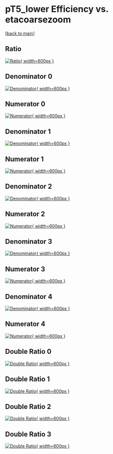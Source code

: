 # pT5_lower Efficiency vs. etacoarsezoom

[[back to main](./)]



## Ratio

[![Ratio](../mtv/var/pT5_lower_vtr_211_-1_eff_etacoarsezoom.png){ width=600px }](../mtv/var/pT5_lower_vtr_211_-1_eff_etacoarsezoom.pdf)

## Denominator 0

[![Denominator](../mtv/den/pT5_lower_vtr_211_-1_eff_etacoarsezoom_den0.png){ width=600px }](../mtv/den/pT5_lower_vtr_211_-1_eff_etacoarsezoom_den0.pdf)

## Numerator 0

[![Numerator](../mtv/num/pT5_lower_vtr_211_-1_eff_etacoarsezoom_num0.png){ width=600px }](../mtv/num/pT5_lower_vtr_211_-1_eff_etacoarsezoom_num0.pdf)

## Denominator 1

[![Denominator](../mtv/den/pT5_lower_vtr_211_-1_eff_etacoarsezoom_den1.png){ width=600px }](../mtv/den/pT5_lower_vtr_211_-1_eff_etacoarsezoom_den1.pdf)

## Numerator 1

[![Numerator](../mtv/num/pT5_lower_vtr_211_-1_eff_etacoarsezoom_num1.png){ width=600px }](../mtv/num/pT5_lower_vtr_211_-1_eff_etacoarsezoom_num1.pdf)

## Denominator 2

[![Denominator](../mtv/den/pT5_lower_vtr_211_-1_eff_etacoarsezoom_den2.png){ width=600px }](../mtv/den/pT5_lower_vtr_211_-1_eff_etacoarsezoom_den2.pdf)

## Numerator 2

[![Numerator](../mtv/num/pT5_lower_vtr_211_-1_eff_etacoarsezoom_num2.png){ width=600px }](../mtv/num/pT5_lower_vtr_211_-1_eff_etacoarsezoom_num2.pdf)

## Denominator 3

[![Denominator](../mtv/den/pT5_lower_vtr_211_-1_eff_etacoarsezoom_den3.png){ width=600px }](../mtv/den/pT5_lower_vtr_211_-1_eff_etacoarsezoom_den3.pdf)

## Numerator 3

[![Numerator](../mtv/num/pT5_lower_vtr_211_-1_eff_etacoarsezoom_num3.png){ width=600px }](../mtv/num/pT5_lower_vtr_211_-1_eff_etacoarsezoom_num3.pdf)

## Denominator 4

[![Denominator](../mtv/den/pT5_lower_vtr_211_-1_eff_etacoarsezoom_den4.png){ width=600px }](../mtv/den/pT5_lower_vtr_211_-1_eff_etacoarsezoom_den4.pdf)

## Numerator 4

[![Numerator](../mtv/num/pT5_lower_vtr_211_-1_eff_etacoarsezoom_num4.png){ width=600px }](../mtv/num/pT5_lower_vtr_211_-1_eff_etacoarsezoom_num4.pdf)

## Double Ratio 0

[![Double Ratio](../mtv/ratio/pT5_lower_vtr_211_-1_eff_etacoarsezoom_ratio0.png){ width=600px }](../mtv/ratio/pT5_lower_vtr_211_-1_eff_etacoarsezoom_ratio0.pdf)

## Double Ratio 1

[![Double Ratio](../mtv/ratio/pT5_lower_vtr_211_-1_eff_etacoarsezoom_ratio1.png){ width=600px }](../mtv/ratio/pT5_lower_vtr_211_-1_eff_etacoarsezoom_ratio1.pdf)

## Double Ratio 2

[![Double Ratio](../mtv/ratio/pT5_lower_vtr_211_-1_eff_etacoarsezoom_ratio2.png){ width=600px }](../mtv/ratio/pT5_lower_vtr_211_-1_eff_etacoarsezoom_ratio2.pdf)

## Double Ratio 3

[![Double Ratio](../mtv/ratio/pT5_lower_vtr_211_-1_eff_etacoarsezoom_ratio3.png){ width=600px }](../mtv/ratio/pT5_lower_vtr_211_-1_eff_etacoarsezoom_ratio3.pdf)

